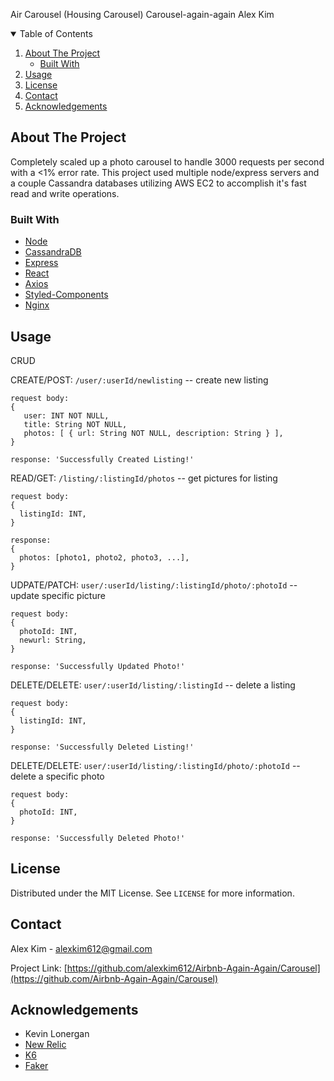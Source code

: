 Air Carousel (Housing Carousel)
Carousel-again-again Alex Kim


<!-- TABLE OF CONTENTS -->
<details open="open">
  <summary>Table of Contents</summary>
  <ol>
    <li>
      <a href="#about-the-project">About The Project</a>
      <ul>
        <li><a href="#built-with">Built With</a></li>
      </ul>
    </li>
     <li><a href="#usage">Usage</a></li>
    <li><a href="#license">License</a></li>
    <li><a href="#contact">Contact</a></li>
    <li><a href="#acknowledgements">Acknowledgements</a></li>
  </ol>
</details>



<!-- ABOUT THE PROJECT -->
## About The Project

Completely scaled up a photo carousel to handle 3000 requests per second with a <1% error rate. This project used multiple node/express servers and a couple Cassandra databases utilizing AWS EC2 to accomplish it's fast read and write operations.


### Built With

* [Node](https://nodejs.org/en/)
* [CassandraDB](https://cassandra.apache.org/)
* [Express](https://expressjs.com/)
* [React](https://reactjs.org/)
* [Axios](https://www.npmjs.com/package/axios)
* [Styled-Components](https://styled-components.com/)
* [Nginx](https://www.nginx.com/)


<!-- USAGE EXAMPLES -->
## Usage

CRUD

CREATE/POST: `/user/:userId/newlisting` -- create new listing  
```
request body:  
{  
   user: INT NOT NULL,  
   title: String NOT NULL,  
   photos: [ { url: String NOT NULL, description: String } ],  
}  
```
```
response: 'Successfully Created Listing!'  
```

READ/GET: `/listing/:listingId/photos` -- get pictures for listing  
```
request body: 
{
  listingId: INT,
}
```
```
response: 
{
  photos: [photo1, photo2, photo3, ...],
}
```

UDPATE/PATCH: `user/:userId/listing/:listingId/photo/:photoId` -- update specific picture 
```
request body:  
{
  photoId: INT,
  newurl: String,
}
```
```
response: 'Successfully Updated Photo!'  
```

DELETE/DELETE: `user/:userId/listing/:listingId` -- delete a listing  
```
request body:  
{
  listingId: INT,
}
```
```
response: 'Successfully Deleted Listing!'
```

DELETE/DELETE: `user/:userId/listing/:listingId/photo/:photoId` -- delete a specific photo  
```
request body:  
{
  photoId: INT,
}
```
```
response: 'Successfully Deleted Photo!'
```




<!-- LICENSE -->
## License

Distributed under the MIT License. See `LICENSE` for more information.



<!-- CONTACT -->
## Contact

Alex Kim - alexkim612@gmail.com

Project Link: [https://github.com/alexkim612/Airbnb-Again-Again/Carousel](https://github.com/Airbnb-Again-Again/Carousel)



<!-- ACKNOWLEDGEMENTS -->
## Acknowledgements
* Kevin Lonergan
* [New Relic](https://newrelic.com/)
* [K6](https://k6.io/)
* [Faker](https://github.com/marak/Faker.js/)


